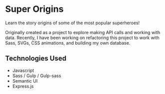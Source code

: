 # Super Origins

Learn the story origins of some of the most popular superheroes!

Originally created as a project to explore making API calls and working with data. Recently, I have been working on refactoring this project to work with Sass, SVGs, CSS animations, and building my own database.

## Technologies Used
- Javascript
- Sass / Gulp / Gulp-sass
- Semantic UI
- Express.js


